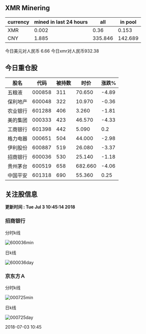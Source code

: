 ## XMR Minering

|currency|mined in last 24 hours|all|in pool|
|---|---|---|---|
|XMR|0.002|0.36|0.153|
|CNY|1.885|335.846|142.689|

今日美元对人民币 6.66	今日xmr对人民币932.38


## 今日重仓股 

|股名|代码|被持数|时价|涨跌%|
|---|---|---|---|---|
|五粮液|000858|311|70.650|-4.89|
|保利地产|600048|322|10.970|-0.36|
|农业银行|601288|406|3.260|-1.81|
|美的集团|000333|423|46.570|-4.33|
|工商银行|601398|442|5.090|0.2|
|格力电器|000651|504|44.000|-2.98|
|伊利股份|600887|519|26.080|-3.37|
|招商银行|600036|530|25.140|-1.18|
|贵州茅台|600519|658|682.660|-4.06|
|中国平安|601318|690|55.360|0.25|

## 关注股信息
**更新时间 : Tue Jul  3 10:45:14 2018**
### 招商银行 
分时k线

![600036min](http://image.sinajs.cn/newchart/min/n/sh600036.gif)

日k线

![600036day](http://image.sinajs.cn/newchart/daily/n/sh600036.gif)

### 京东方Ａ 
分时k线

![000725min](http://image.sinajs.cn/newchart/min/n/sz000725.gif)

日k线

![000725day](http://image.sinajs.cn/newchart/daily/n/sz000725.gif)

2018-07-03 10:45